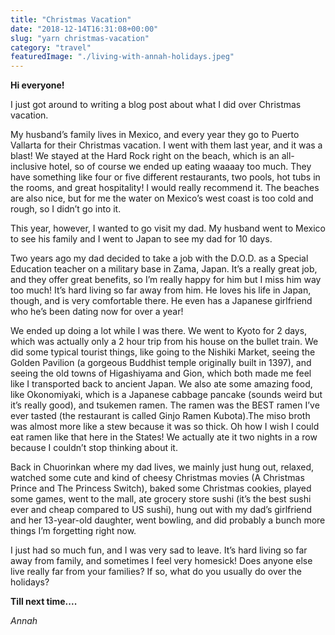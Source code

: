```yaml
---
title: "Christmas Vacation"
date: "2018-12-14T16:31:08+00:00"
slug: "yarn christmas-vacation"
category: "travel"
featuredImage: "./living-with-annah-holidays.jpeg"
---
```



**Hi everyone!**

I just got around to writing a blog post about what I did over Christmas vacation.

  

My husband’s family lives in Mexico, and every year they go to Puerto Vallarta for their Christmas vacation. I went with them last year, and it was a blast! We stayed at the Hard Rock right on the beach, which is an all-inclusive hotel, so of course we ended up eating waaaay too much. They have something like four or five different restaurants, two pools, hot tubs in the rooms, and great hospitality! I would really recommend it. The beaches are also nice, but for me the water on Mexico’s west coast is too cold and rough, so I didn’t go into it.

  

This year, however, I wanted to go visit my dad. My husband went to Mexico to see his family and I went to Japan to see my dad for 10 days.

  

Two years ago my dad decided to take a job with the D.O.D. as a Special Education teacher on a military base in Zama, Japan. It’s a really great job, and they offer great benefits, so I’m really happy for him but I miss him way too much! It’s hard living so far away from him. He loves his life in Japan, though, and is very comfortable there. He even has a Japanese girlfriend who he’s been dating now for over a year!

  

We ended up doing a lot while I was there. We went to Kyoto for 2 days, which was actually only a 2 hour trip from his house on the bullet train. We did some typical tourist things, like going to the Nishiki Market, seeing the Golden Pavilion (a gorgeous Buddhist temple originally built in 1397), and seeing the old towns of Higashiyama and Gion, which both made me feel like I transported back to ancient Japan. We also ate some amazing food, like Okonomiyaki, which is a Japanese cabbage pancake (sounds weird but it’s really good), and tsukemen ramen. The ramen was the BEST ramen I’ve ever tasted (the restaurant is called Ginjo Ramen Kubota).The miso broth was almost more like a stew because it was so thick. Oh how I wish I could eat ramen like that here in the States! We actually ate it two nights in a row because I couldn’t stop thinking about it.

  

Back in Chuorinkan where my dad lives, we mainly just hung out, relaxed, watched some cute and kind of cheesy Christmas movies (A Christmas Prince and The Princess Switch), baked some Christmas cookies, played some games, went to the mall, ate grocery store sushi (it’s the best sushi ever and cheap compared to US sushi), hung out with my dad’s girlfriend and her 13-year-old daughter, went bowling, and did probably a bunch more things I’m forgetting right now.

  

I just had so much fun, and I was very sad to leave. It’s hard living so far away from family, and sometimes I feel very homesick! Does anyone else live really far from your families? If so, what do you usually do over the holidays?

  

****Till next time....****

  

*Annah*